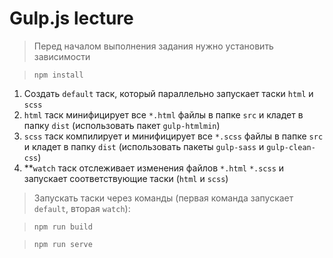 # Gulp.js lecture

> Перед началом выполнения задания нужно установить зависимости

> `npm install`

1) Создать `default` таск, который параллельно запускает таски `html` и `scss`
2) `html` таск минифицирует все `*.html` файлы в папке `src` и кладет в папку `dist` (использовать пакет `gulp-htmlmin`)
3) `scss` таск компилирует и минифицирует все `*.scss` файлы в папке `src` и кладет в папку `dist` (использовать пакеты `gulp-sass` и `gulp-clean-css`)
4) **`watch` таск отслеживает изменения файлов `*.html` `*.scss` и запускает соответствующие таски (`html` и `scss`)

> Запускать таски через команды (первая команда запускает `default`, вторая `watch`):

> `npm run build`

> `npm run serve` 
